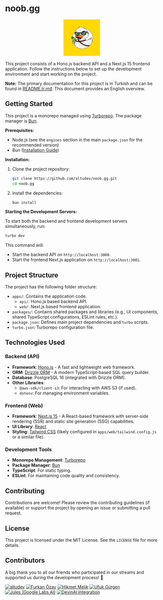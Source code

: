 # noob.gg
<p align="center">
  <img src="docs/noobgg-logo.png" alt="noob.gg logo" height="120" />
</p>

This project consists of a Hono.js backend API and a Next.js 15 frontend application. Follow the instructions below to set up the development environment and start working on the project.

**Note:** The primary documentation for this project is in Turkish and can be found in [README.tr.md](./README.tr.md). This document provides an English overview.

## Getting Started

This project is a monorepo managed using [Turborepo](https://turbo.build/repo). The package manager is [Bun](https://bun.sh/).

**Prerequisites:**

*   Node.js (see the `engines` section in the main `package.json` for the recommended version)
*   Bun ([Installation Guide](https://bun.sh/docs/installation))

**Installation:**

1.  Clone the project repository:
    ```bash
    git clone https://github.com/altudev/noob.gg.git
    cd noob.gg
    ```
2.  Install the dependencies:
    ```bash
    bun install
    ```

**Starting the Development Servers:**

To start both the backend and frontend development servers simultaneously, run:

```bash
turbo dev
```

This command will:
*   Start the backend API on `http://localhost:3000`.
*   Start the frontend Next.js application on `http://localhost:3001`.

## Project Structure

The project has the following folder structure:

*   `apps/`: Contains the application code.
    *   `api/`: Hono.js based backend API.
    *   `web/`: Next.js based frontend application.
*   `packages/`: Contains shared packages and libraries (e.g., UI components, shared TypeScript configurations, ESLint rules, etc.).
*   `package.json`: Defines main project dependencies and `turbo` scripts.
*   `turbo.json`: Turborepo configuration file.

## Technologies Used

### Backend (API)

*   **Framework**: [Hono.js](https://hono.dev/) - A fast and lightweight web framework.
*   **ORM**: [Drizzle ORM](https://orm.drizzle.team/) - A modern TypeScript-based SQL query builder.
*   **Database**: PostgreSQL 16 (integrated with Drizzle ORM).
*   **Other Libraries**:
    *   `@aws-sdk/client-s3`: For interacting with AWS S3 (if used).
    *   `dotenv`: For managing environment variables.

### Frontend (Web)

*   **Framework**: [Next.js 15](https://nextjs.org/) - A React-based framework with server-side rendering (SSR) and static site generation (SSG) capabilities.
*   **UI Library**: [React](https://react.dev/)
*   **Styling**: [Tailwind CSS](https://tailwindcss.com/) (likely configured in `apps/web/tailwind.config.js` or a similar file).

### Development Tools

*   **Monorepo Management**: [Turborepo](https://turbo.build/repo)
*   **Package Manager**: [Bun](https://bun.sh/)
*   **TypeScript**: For static typing.
*   **ESLint**: For maintaining code quality and consistency.

## Contributing

Contributions are welcome! Please review the contributing guidelines (if available) or support the project by opening an issue or submitting a pull request.

## License

This project is licensed under the MIT License. See the `LICENSE` file for more details.

## Contributors

A big thank you to all our friends who participated in our streams and supported us during the development process! 🙏

<a href="https://github.com/altudev"><img width="60px" alt="altudev" src="https://github.com/altudev.png"/></a>
<a href="https://github.com/furkanczay"><img width="60px" alt="Furkan Özay" src="https://github.com/furkanczay.png"/></a>
<a href="https://github.com/HikmetMelikk"><img width="60px" alt="Hikmet Melik" src="https://github.com/HikmetMelikk.png"/></a>
<a href="https://github.com/gurgenufuk12"><img width="60px" alt="Ufuk Gürgen" src="https://github.com/gurgenufuk12.png"/></a>
<a href="https://github.com/apps/google-labs-jules"><img width="60px" alt="Jules (Google Labs AI)" src="https://avatars.githubusercontent.com/in/842251?s=41&u=e6ce41f2678ba45349e003a9b1d8719b7f414a6f&v=4"/></a>
<a href="https://github.com/apps/devin-ai-integration"><img width="60px" alt="DevinAI Integration" src="https://avatars.githubusercontent.com/in/811515?s=41&u=22ae8177548c8cd6cccb497ac571937d080c80bc&v=4"/></a>
